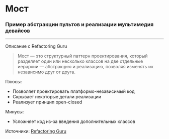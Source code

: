 # Мост

### Пример абстракции пультов и реализации мультимедия девайсов

---

Описание с Refactoring Guru

> Мост — это структурный паттерн проектирования, который разделяет один или несколько классов на две отдельные иерархии — абстракцию и реализацию, позволяя изменять их независимо друг от друга.

Плюсы: 
* Позволяет проектировать платформо-независимый код
* Скрывает некоторые детали реализации
* Реализует принцип open-closed

Минусы:
* Усложняет код из-за введения дополнительных классов

Источники: 
[Refactoring Guru](https://refactoring.guru/ru/design-patterns/bridge)
